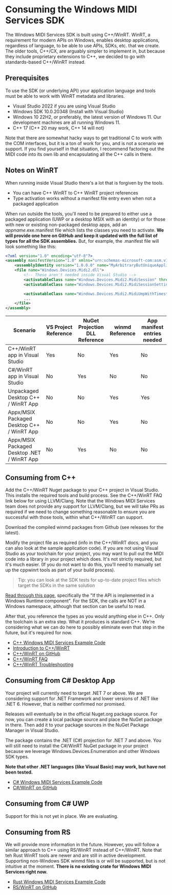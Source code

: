 # Consuming the Windows MIDI Services SDK

The Windows MIDI Services SDK is built using C++/WinRT. WinRT, a requirement for modern APIs on Windows, enables desktop applications, regardless of language, to be able to use APIs, SDKs, etc. that we create. The older tools, C++/CX, are arguably simpler to implement in, but because they include proprietary extensions to C++, we decided to go with standards-based C++/WinRT instead.

## Prerequisites

To use the SDK (or underlying API) your application language and tools must be able to work with WinRT metadata and libraries.

* Visual Studio 2022 if you are using Visual Studio
* Windows SDK 10.0.20348 (Install with Visual Studio)
* Windows 10 22H2, or preferably, the latest version of Windows 11. Our development machines are all running Windows 11.
* C++ 17 (C++ 20 may work, C++ 14 will not)

Note that there are somewhat hacky ways to get traditional C to work with the COM interfaces, but it is a ton of work for you, and is not a scenario we support. If you find yourself in that situation, I recommend factoring out the MIDI code into its own lib and encapsulating all the C++ calls in there.

## Notes on WinRT

When running inside Visual Studio there's a lot that is forgiven by the tools.

* You can have C++ WinRT to C++ WinRT project references
* Type activation works without a manifest file entry even when not a packaged application

When run outside the tools, you'll need to be prepared to either use a packaged application (UWP or a desktop MSIX with an identity) or for those with new or existing non-packaged desktop apps, add an *appname*.exe.manifest file which lists the classes you need to activate. **We will provide one here on GitHub and keep it updated with the full list of types for all the SDK assemblies.** But, for example, the .manifest file will look something like this:

```xml
<?xml version="1.0" encoding="utf-8"?>
<assembly manifestVersion="1.0" xmlns="urn:schemas-microsoft-com:asm.v1">
    <assemblyIdentity version="1.0.0.0" name="MyArbitraryButUniqueApplicationName.app"/>
    <file name="Windows.Devices.Midi2.dll">		
		<!-- These aren't needed inside Visual Studio -->
		<activatableClass name="Windows.Devices.Midi2.MidiSession" threadingModel="both" xmlns="urn:schemas-microsoft-com:winrt.v1" />
		<activatableClass name="Windows.Devices.Midi2.MidiSessionSettings" threadingModel="both" xmlns="urn:schemas-microsoft-com:winrt.v1" />

		<activatableClass name="Windows.Devices.Midi2.MidiUmpWithTimestamp" threadingModel="both" xmlns="urn:schemas-microsoft-com:winrt.v1" />
        ...
	</file>
</assembly>
```

| Scenario | VS Project Reference | NuGet Projection DLL Reference | winmd Reference | App manifest entries needed |
| -------- | ------------------| -------------------- | --------------- | ------------------- |
| C++/WinRT app in Visual Studio | Yes | No | Yes | No |
| C#/WinRT app in Visual Studio | No | Yes | No | No |
| Unpackaged Desktop C++ / WinRT App | No | No | Yes | Yes |
| Appx/MSIX Packaged Desktop C++ / WinRT App | No | No | Yes | No |
| Appx/MSIX Packaged Desktop .NET / WinRT App | No | Yes | No | No |

## Consuming from C++

Add the C++/WinRT Nuget package to your C++ project in Visual Studio. This installs the required tools and build process. See the C++/WinRT FAQ link below for using LLVM/Clang. Note that the Windows MIDI Services team does not provide any support for LLVM/Clang, but we will take PRs as required if we need to change something reasonable to ensure you are successful with those tools, within what C++/WinRT can support.

Download the compiled winmd packages from Github (see releases for the latest).

Modify the project file as required (info in the C++/WinRT docs, and you can also look at the sample application code). If you are not using Visual Studio as your toolchain for your project, you may want to pull out the MIDI code into a library in your project which does. It's not strictly required, but it's much easier. (If you do not want to do this, you'll need to manually set up the cppwinrt tools as part of your build process).

> Tip: you can look at the SDK tests for up-to-date project files which target the SDKs in the same solution

[Read through this page](https://learn.microsoft.com/windows/uwp/cpp-and-winrt-apis/consume-apis), specifically the "If the API is implemented in a Windows Runtime component". For the SDK, the calls are NOT in a Windows namespace, although that section can be useful to read.

After that, you reference the types as you would anything else in C++. Only the toolchain is an extra step. What it produces is standard C++. We're considering what we can do here to possibly eliminate even that step in the future, but it's required for now.

* [C++ Windows MIDI Services Example Code](https://github.com/microsoft/midi/get-started/midi-developers/app-developers/samples/cpp-winrt/)
* [Introduction to C++/WinRT](https://learn.microsoft.com/windows/uwp/cpp-and-winrt-apis/)
* [C++/WinRT on GitHub](https://github.com/microsoft/cppwinrt)
* [C++/WinRT FAQ](https://learn.microsoft.com/windows/uwp/cpp-and-winrt-apis/faq)
* [C++/WinRT Troubleshooting](https://learn.microsoft.com/windows/uwp/cpp-and-winrt-apis/troubleshooting)

## Consuming from C# Desktop App

Your project will currently need to target .NET 7 or above. We are considering support for .NET Framework and lower versions of .NET like .NET 6. However, that is neither confirmed nor promised.

Releases will eventually be in the official Nuget.org package source. For now, you can create a local package source and place the NuGet package in there. Then add it to your package sources in the NuGet Package Manager in Visual Studio.

The package contains the .NET (C#) projection for .NET 7 and above. You will still need to install the C#/WinRT NuGet package in your project because we leverage Windows.Devices.Enumeration and other Windows SDK types.

**Note that other .NET languages (like Visual Basic) may work, but have not been tested.**

* [C# Windows MIDI Services Example Code](https://github.com/microsoft/midi/get-started/midi-developers/app-developers/samples/csharp-net/)
* [C#/WinRT on GitHub](https://github.com/microsoft/cswinrt)

## Consuming from C# UWP

Support for this is not yet in place. We are evaluating.

## Consuming from RS

We will provide more information in the future. However, you will follow a similar approach to C++ using RS/WinRT instead of C++/WinRT. Note that teh Rust WinRT tools are newer and are still in active development. Supporting non-Windows SDK winmd files is or will be supported, but is not intuitive at the moment. **There is no existing crate for Windows MIDI Services right now.**

* [Rust Windows MIDI Services Example Code](https://github.com/microsoft/midi/get-started/midi-developers/app-developers/samples/rust-winrt/)
* [RS/WinRT on GitHub](https://github.com/microsoft/windows-rs)
